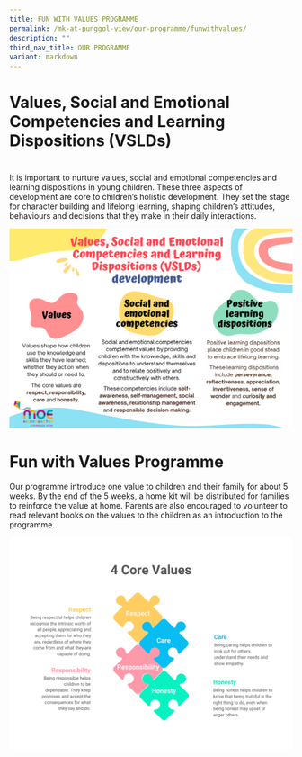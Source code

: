 ```yaml
---
title: FUN WITH VALUES PROGRAMME
permalink: /mk-at-punggol-view/our-programme/funwithvalues/
description: ""
third_nav_title: OUR PROGRAMME
variant: markdown
---
```

# Values, Social and Emotional Competencies and Learning Dispositions (VSLDs)
# 
It is important to nurture values, social and emotional competencies and learning dispositions in young children. These three aspects of development are core to children’s holistic development. They set the stage for character building and lifelong learning, shaping children’s attitudes, behaviours and decisions that they make in their daily interactions.

![](/images/4__VSLDs.png)

# Fun with Values Programme #

Our programme introduce one value to children and their family for about 5 weeks. By the end of the 5 weeks, a home kit will be distributed for families to reinforce the value at home. Parents are also encouraged to volunteer to read relevant books on the values to the children as an introduction to the programme.

![](/images/5__4_Points_Data_Puzzle_Infographic_Graph.png)
